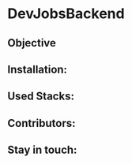 # DevJobsBackend

## Objective

## Installation:

## Used Stacks:

## Contributors:

## Stay in touch:
